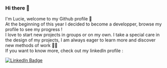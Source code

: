 ### Hi there 👋

I'm Lucie, welcome to my Github profile 🌻 <br>
At the beginning of this year I decided to become a developper, browse my profile to see my progress ! <br>
I love to start new projects in groups or on my own. I take a special care in the design of my projects, I am always eager to learn more and discover new methods of work 👩‍💻 <br>
If you want to know more, check out my linkedIn profile : 
<div id="badges">
  <a href="https://www.linkedin.com/in/lucie-gendron-151793139/">
    <img src="https://img.shields.io/badge/LinkedIn-blue?style=for-the-badge&logo=linkedin&logoColor=white" alt="LinkedIn Badge"/>
  </a>
</div>
<!--
**LucieGendron/LucieGendron** is a ✨ _special_ ✨ repository because its `README.md` (this file) appears on your GitHub profile.

Here are some ideas to get you started:

- 🔭 I’m currently working on ...
- 🌱 I’m currently learning ...
- 👯 I’m looking to collaborate on ...
- 🤔 I’m looking for help with ...
- 💬 Ask me about ...
- 📫 How to reach me: ...
- 😄 Pronouns: ...
- ⚡ Fun fact: ...
-->
